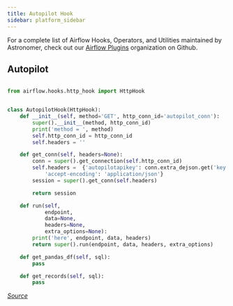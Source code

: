 ```yaml
---
title: Autopilot Hook
sidebar: platform_sidebar
---
```


For a complete list of Airflow Hooks, Operators, and Utilities maintained by Astronomer, check out our [Airflow Plugins](https://github.com/airflow-plugins?utf8=%E2%9C%93&q=&type=&language=) organization on Github.


## Autopilot

~~~ python

from airflow.hooks.http_hook import HttpHook


class AutopilotHook(HttpHook):
    def __init__(self, method='GET', http_conn_id='autopilot_conn'):
        super().__init__(method, http_conn_id)
        print('method = ', method)
        self.http_conn_id = http_conn_id
        self.headers = ''

    def get_conn(self, headers=None):
        conn = super().get_connection(self.http_conn_id)
        self.headers =  {'autopilotapikey': conn.extra_dejson.get('key'),
            'accept-encoding': 'application/json'}
        session = super().get_conn(self.headers)

        return session

    def run(self,
            endpoint,
            data=None,
            headers=None,
            extra_options=None):
        print('here', endpoint, data, headers)
        return super().run(endpoint, data, headers, extra_options)

    def get_pandas_df(self, sql):
        pass

    def get_records(self, sql):
        pass

~~~

_[Source](https://github.com/airflow-plugins/autopilot_plugin/blob/master/hooks/autopilot_hook.py)_